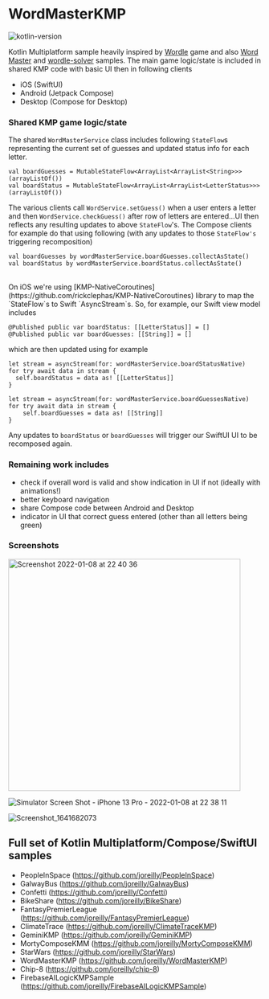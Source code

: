 # WordMasterKMP

![kotlin-version](https://img.shields.io/badge/kotlin-2.2.0-blue?logo=kotlin)

Kotlin Multiplatform sample heavily inspired by [Wordle](https://www.powerlanguage.co.uk/wordle/) game and also [Word Master](https://github.com/octokatherine/word-master) and [wordle-solver](https://github.com/dlew/wordle-solver) samples.  The main game logic/state is included in shared KMP code with basic UI then in following clients
- iOS (SwiftUI)
- Android (Jetpack Compose)
- Desktop (Compose for Desktop)

### Shared KMP game logic/state

The shared `WordMasterService` class includes following `StateFlow`s representing the current set of guesses and updated status info for each letter.

```
val boardGuesses = MutableStateFlow<ArrayList<ArrayList<String>>>(arrayListOf())
val boardStatus = MutableStateFlow<ArrayList<ArrayList<LetterStatus>>>(arrayListOf())
```

The various clients call `WordService.setGuess()` when a user enters a letter and then `WordService.checkGuess()` after row of letters
are entered...UI then reflects any resulting updates to above `StateFlow`'s.  The Compose clients for example do that using following (with any updates to those `StateFlow's` triggering recomposition)

```
val boardGuesses by wordMasterService.boardGuesses.collectAsState()
val boardStatus by wordMasterService.boardStatus.collectAsState()
```
<br>
On iOS we're using [KMP-NativeCoroutines](https://github.com/rickclephas/KMP-NativeCoroutines) library to map the `StateFlow`s to Swift `AsyncStream`s.  So, for example, our Swift view model includes

```
@Published public var boardStatus: [[LetterStatus]] = []
@Published public var boardGuesses: [[String]] = []
```

which are then updated using for example

```
let stream = asyncStream(for: wordMasterService.boardStatusNative)
for try await data in stream {
  self.boardStatus = data as! [[LetterStatus]]
}

let stream = asyncStream(for: wordMasterService.boardGuessesNative)
for try await data in stream {
    self.boardGuesses = data as! [[String]]
}

```

Any updates to `boardStatus` or `boardGuesses` will trigger our SwiftUI UI to be recomposed again.


### Remaining work includes

- check if overall word is valid and show indication in UI if not (ideally with animations!)
- better keyboard navigation
- share Compose code between Android and Desktop
- indicator in UI that correct guess entered (other than all letters being green)


### Screenshots
<img width="462" alt="Screenshot 2022-01-08 at 22 40 36" src="https://user-images.githubusercontent.com/6302/148663058-a725d403-b956-4c84-8635-fbb388fa63a8.png">

![Simulator Screen Shot - iPhone 13 Pro - 2022-01-08 at 22 38 11](https://user-images.githubusercontent.com/6302/148663064-3ed57b1f-c1a3-4e39-b2c2-2ddb3fb09ed9.png)

![Screenshot_1641682073](https://user-images.githubusercontent.com/6302/148663060-c1047266-425c-4b14-bdaf-b7177a1fa332.png)

## Full set of Kotlin Multiplatform/Compose/SwiftUI samples

*  PeopleInSpace (https://github.com/joreilly/PeopleInSpace)
*  GalwayBus (https://github.com/joreilly/GalwayBus)
*  Confetti (https://github.com/joreilly/Confetti)
*  BikeShare (https://github.com/joreilly/BikeShare)
*  FantasyPremierLeague (https://github.com/joreilly/FantasyPremierLeague)
*  ClimateTrace (https://github.com/joreilly/ClimateTraceKMP)
*  GeminiKMP (https://github.com/joreilly/GeminiKMP)
*  MortyComposeKMM (https://github.com/joreilly/MortyComposeKMM)
*  StarWars (https://github.com/joreilly/StarWars)
*  WordMasterKMP (https://github.com/joreilly/WordMasterKMP)
*  Chip-8 (https://github.com/joreilly/chip-8)
*  FirebaseAILogicKMPSample (https://github.com/joreilly/FirebaseAILogicKMPSample)
